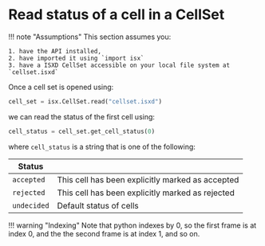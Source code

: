 # Read status of a cell in a CellSet

!!! note "Assumptions"
    This section assumes you: 

    1. have the API installed, 
    2. have imported it using `import isx` 
    3. have a ISXD CellSet accessible on your local file system at `cellset.isxd`




Once a cell set is opened using:


```python
cell_set = isx.CellSet.read("cellset.isxd")
```
we can read the status of the first cell using:

```python
cell_status = cell_set.get_cell_status(0)
```

where `cell_status` is a string that is one of the following:


| Status| |
|---- | -- |
| `accepted` | This cell has been explicitly marked as accepted |
| `rejected` | This cell has been explicitly marked as rejected |
| `undecided` | Default status of cells |

!!! warning "Indexing"
    Note that python indexes by 0, so the first frame is at index 0, and the the second frame is at index 1, and so on. 
